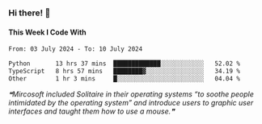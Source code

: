 ### Hi there! 👋

#### This Week I Code With
<!--START_SECTION:waka-->

```txt
From: 03 July 2024 - To: 10 July 2024

Python       13 hrs 37 mins  █████████████░░░░░░░░░░░░   52.02 %
TypeScript   8 hrs 57 mins   ████████▓░░░░░░░░░░░░░░░░   34.19 %
Other        1 hr 3 mins     █░░░░░░░░░░░░░░░░░░░░░░░░   04.04 %
```

<!--END_SECTION:waka-->

<!--STARTS_HERE_QUOTE_README-->
<i>❝Mircosoft included Solitaire in their operating systems “to soothe people intimidated by the operating system” and introduce users to graphic user interfaces and taught them how to use a mouse.❞</i>
<!--ENDS_HERE_QUOTE_README-->
